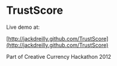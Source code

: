 TrustScore
==========

Live demo at:

[http://jackdreilly.github.com/TrustScore](http://jackdreilly.github.com/TrustScore)

Part of Creative Currency Hackathon 2012
